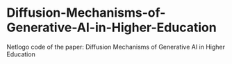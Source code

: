 # Diffusion-Mechanisms-of-Generative-AI-in-Higher-Education
Netlogo code of the paper: Diffusion Mechanisms of Generative AI in Higher Education
